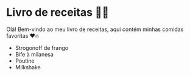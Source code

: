 # **Livro de receitas :woman_cook:**

Olá! Bem-vindo ao meu livro de receitas, aqui contém minhas comidas favoritas :heart::fire:

- Strogonoff de frango
- Bife à milanesa
- Poutine
- Milkshake
